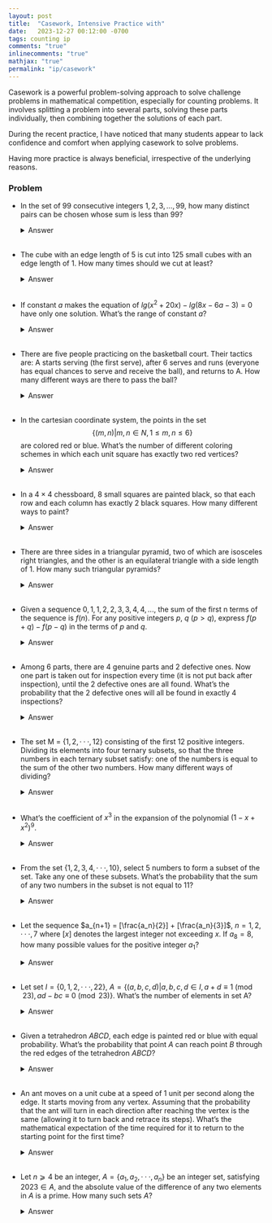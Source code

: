 ```yaml
---
layout: post
title:  "Casework, Intensive Practice with"
date:   2023-12-27 00:12:00 -0700
tags: counting ip
comments: "true"
inlinecomments: "true"
mathjax: "true"
permalink: "ip/casework"
---
```

  Casework is a powerful problem-solving approach to solve challenge problems in mathematical competition, especially for counting problems. It involves splitting a problem into several parts, solving these parts individually, then combining together the solutions of each part.

  During the recent practice, I have noticed that many students appear to lack confidence and comfort when applying casework to solve problems.

  Having more practice is always beneficial, irrespective of the underlying reasons.

<!--more-->

### Problem
- In the set of $99$ consecutive integers $1, 2, 3, …, 99$, how many distinct pairs can be chosen whose sum is less than $99$?
  <details>
    <summary>Answer</summary>
    352
  </details>
   <br />

- The cube with an edge length of $5$ is cut into $125$ small cubes with an edge length of $1$. How many times should we cut at least?
  <details>
    <summary>Answer</summary>
    9
  </details>
   <br />

- If constant $a$ makes the equation of $lg(x^2 + 20 x) - lg (8 x - 6 a - 3) = 0$ have only one solution. What’s the range of constant $a$?
  <details>
    <summary>Answer</summary>
    $-\frac{163}{6} < a < -\frac{1}{2}$
  </details>
   <br />

- There are five people practicing on the basketball court. Their tactics are: A starts serving (the first serve), after $6$ serves and runs (everyone has equal chances to serve and receive the ball), and returns to A. How many different ways are there to pass the ball?
  <details>
    <summary>Answer</summary>
    820
  </details>
   <br />

- In the cartesian coordinate system, the points in the set $$\{(m, n) \vert m, n\in N, 1 \leqslant m, n \leqslant 6\}$$ are colored red or blue. What’s the number of different coloring schemes in which each unit square has exactly two red vertices?
  <details>
    <summary>Answer</summary>
    126
  </details>
   <br />

- In a $4×4$ chessboard, $8$ small squares are painted black, so that each row and each column has exactly $2$ black squares. How many different ways to paint?
  <details>
    <summary>Answer</summary>
    90
  </details>
   <br />

- There are three sides in a triangular pyramid, two of which are isosceles right triangles, and the other is an equilateral triangle with a side length of $1$. How many such triangular pyramids?
  <details>
    <summary>Answer</summary>
    3
  </details>
   <br />

- Given a sequence $0, 1, 1, 2, 2, 3, 3, 4, 4, ...,$ the sum of the first n terms of the sequence is $f(n)$. For any positive integers $p$, $q$ $(p > q)$, express $f(p + q) - f(p - q)$ in the terms of $p$ and $q$.
  <details>
    <summary>Answer</summary>
    pq
  </details>
   <br />

- Among $6$ parts, there are $4$ genuine parts and $2$ defective ones. Now one part is taken out for inspection every time (it is not put back after inspection), until the $2$ defective ones are all found. What’s the probability that the $2$ defective ones will all be found in exactly $4$ inspections?
  <details>
    <summary>Answer</summary>
    4/15
  </details>
   <br />

- The set M = $\{1, 2, · · · , 12\}$ consisting of the first $12$ positive integers. Dividing its elements into four ternary subsets, so that the three numbers in each ternary subset satisfy: one of the numbers is equal to the sum of the other two numbers. How many different ways of dividing?
  <details>
    <summary>Answer</summary>
    8
  </details>
   <br />

- What’s the coefficient of $x^3$ in the expansion of the polynomial $(1 - x + x^2)^9$.
  <details>
    <summary>Answer</summary>
    -156
  </details>
   <br />

- From the set $\{1, 2, 3, 4, · · · , 10\}$, select $5$ numbers to form a subset of the set. Take any one of these subsets. What’s the probability that the sum of any two numbers in the subset is not equal to $11$?
  <details>
    <summary>Answer</summary>
    8/63
  </details>
   <br />

- Let the sequence $a_{n+1} = [\frac{a_n}{2}] +  [\frac{a_n}{3}]$, $n = 1, 2, · · · , 7$ where $[x]$ denotes the largest integer not exceeding $x$. If $a_8 = 8$, how many possible values for the positive integer $a_1$?
  <details>
    <summary>Answer</summary>
    7
  </details>
   <br />

- Let set $I = \{0, 1, 2, · · · , 22\}$, $A = \{(a, b, c, d) \vert a, b, c, d \in I, a + d \equiv 1 \pmod{23},  ad − bc \equiv 0 \pmod{23}\}$. What’s the number of elements in set A?
  <details>
    <summary>Answer</summary>
    552
  </details>
   <br />

- Given a tetrahedron $ABCD$, each edge is painted red or blue with equal probability. What’s the probability that point $A$ can reach point $B$ through the red edges of the tetrahedron $ABCD$?
  <details>
    <summary>Answer</summary>
    3/4
  </details>
   <br />

- An ant moves on a unit cube at a speed of $1$ unit per second along the edge. It starts moving from any vertex. Assuming that the probability that the ant will turn in each direction after reaching the vertex is the same (allowing it to turn back and retrace its steps). What’s the mathematical expectation of the time required for it to return to the starting point for the first time?
  <details>
    <summary>Answer</summary>
    8
  </details>
   <br />

- Let $n ⩾ 4$ be an integer, $A = \{a_1, a_2, · · · , a_n\}$ be an integer set, satisfying $2023 \in A$, and the absolute value of the difference of any two elements in $A$ is a prime. How many such sets $A$?
  <details>
    <summary>Answer</summary>
    4
  </details>
   <br />










